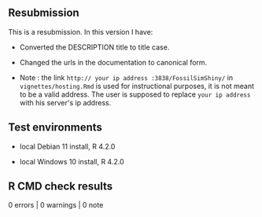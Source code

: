 ## Resubmission
This is a resubmission. In this version I have:

* Converted the DESCRIPTION title to title case.

* Changed the urls in the documentation to canonical form.

* Note : the link `http:// your ip address :3838/FossilSimShiny/` in `vignettes/hosting.Rmd` is used for instructional purposes, it is not meant to be a valid address. The user is supposed to replace `your ip address` with his server's ip address.

## Test environments

* local Debian 11 install, R 4.2.0

* local Windows 10 install, R 4.2.0

## R CMD check results

0 errors | 0 warnings | 0 note

